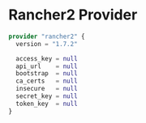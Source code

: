 # Rancher2 Provider

```terraform
provider "rancher2" {
  version = "1.7.2"

  access_key = null
  api_url    = null
  bootstrap  = null
  ca_certs   = null
  insecure   = null
  secret_key = null
  token_key  = null
}
```